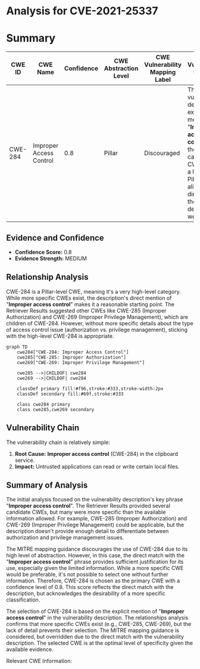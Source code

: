 # Analysis for CVE-2021-25337

# Summary
| CWE ID | CWE Name | Confidence | CWE Abstraction Level | CWE Vulnerability Mapping Label | CWE-Vulnerability Mapping Notes |
|---|---|---|---|---|---|
| CWE-284 | Improper Access Control | 0.8 | Pillar | Discouraged | The vulnerability description explicitly mentions "**Improper access control**" as the root cause. While CWE-284 is a high-level Pillar, it aligns directly with the described weakness. |

## Evidence and Confidence

*   **Confidence Score:** 0.8
*   **Evidence Strength:** MEDIUM

## Relationship Analysis
CWE-284 is a Pillar-level CWE, meaning it's a very high-level category. While more specific CWEs exist, the description's direct mention of "**Improper access control**" makes it a reasonable starting point. The Retriever Results suggested other CWEs like CWE-285 (Improper Authorization) and CWE-269 (Improper Privilege Management), which are children of CWE-284. However, without more specific details about the type of access control issue (authorization vs. privilege management), sticking with the high-level CWE-284 is appropriate.

```mermaid
graph TD
    cwe284["CWE-284: Improper Access Control"]
    cwe285["CWE-285: Improper Authorization"]
    cwe269["CWE-269: Improper Privilege Management"]
    
    cwe285 -->|CHILDOF| cwe284
    cwe269 -->|CHILDOF| cwe284
    
    classDef primary fill:#f96,stroke:#333,stroke-width:2px
    classDef secondary fill:#69f,stroke:#333
    
    class cwe284 primary
    class cwe285,cwe269 secondary
```

## Vulnerability Chain
The vulnerability chain is relatively simple:
1.  **Root Cause:** **Improper access control** (CWE-284) in the clipboard service.
2.  **Impact:** Untrusted applications can read or write certain local files.

## Summary of Analysis
The initial analysis focused on the vulnerability description's key phrase "**Improper access control**". The Retriever Results provided several candidate CWEs, but many were more specific than the available information allowed. For example, CWE-285 (Improper Authorization) and CWE-269 (Improper Privilege Management) could be applicable, but the description doesn't provide enough detail to differentiate between authorization and privilege management issues.

The MITRE mapping guidance discourages the use of CWE-284 due to its high level of abstraction. However, in this case, the direct match with the "**Improper access control**" phrase provides sufficient justification for its use, especially given the limited information. While a more specific CWE would be preferable, it's not possible to select one without further information. Therefore, CWE-284 is chosen as the primary CWE with a confidence level of 0.8. This score reflects the direct match with the description, but acknowledges the desirability of a more specific classification.

The selection of CWE-284 is based on the explicit mention of "**Improper access control**" in the vulnerability description. The relationships analysis confirms that more specific CWEs exist (e.g., CWE-285, CWE-269), but the lack of detail prevents their selection. The MITRE mapping guidance is considered, but overridden due to the direct match with the vulnerability description. The selected CWE is at the optimal level of specificity given the available evidence.

Relevant CWE Information: